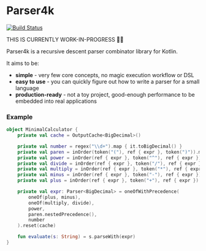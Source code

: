 # Parser4k

[![Build Status](https://travis-ci.org/dkandalov/parser4k.svg?branch=master)](https://travis-ci.org/dkandalov/parser4k)

THIS IS CURRENTLY WORK-IN-PROGRESS 🍼👶

Parser4k is a recursive descent parser combinator library for Kotlin.

It aims to be:
 - **simple** - very few core concepts, no magic execution workflow or DSL
 - **easy to use** - you can quickly figure out how to write a parser for a small language
 - **production-ready** - not a toy project, good-enough performance to be embedded into real applications
 
### Example
```kotlin
object MinimalCalculator {
    private val cache = OutputCache<BigDecimal>()

    private val number = regex("\\d+").map { it.toBigDecimal() }
    private val paren = inOrder(token("("), ref { expr }, token(")")).map { (_, it, _) -> it }
    private val power = inOrder(ref { expr }, token("^"), ref { expr }).map { (l, _, r) -> l.pow(r.toInt()) }.with(cache)
    private val divide = inOrder(ref { expr }, token("/"), ref { expr }).leftAssoc { (l, _, r) -> l.divide(r) }.with(cache)
    private val multiply = inOrder(ref { expr }, token("*"), ref { expr }).leftAssoc { (l, _, r) -> l * r }.with(cache)
    private val minus = inOrder(ref { expr }, token("-"), ref { expr }).leftAssoc { (l, _, r) -> l - r }.with(cache)
    private val plus = inOrder(ref { expr }, token("+"), ref { expr }).leftAssoc { (l, _, r) -> l + r }.with(cache)

    private val expr: Parser<BigDecimal> = oneOfWithPrecedence(
        oneOf(plus, minus),
        oneOf(multiply, divide),
        power,
        paren.nestedPrecedence(),
        number
    ).reset(cache)

    fun evaluate(s: String) = s.parseWith(expr)
}
```
